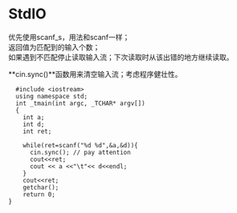 # StdIO  
优先使用scanf_s，用法和scanf一样；  
返回值为匹配到的输入个数；  
如果遇到不匹配停止读取输入流；下次读取时从该出错的地方继续读取。  

**cin.sync()**函数用来清空输入流；考虑程序健壮性。


      #include <iostream>
      using namespace std;
      int _tmain(int argc, _TCHAR* argv[])
      {
        int a;
        int d;
        int ret;

        while(ret=scanf("%d %d",&a,&d)){
          cin.sync(); // pay attention 
          cout<<ret;
          cout << a <<"\t"<< d<<endl;
        }
        cout<<ret;
        getchar();
        return 0;
    }

